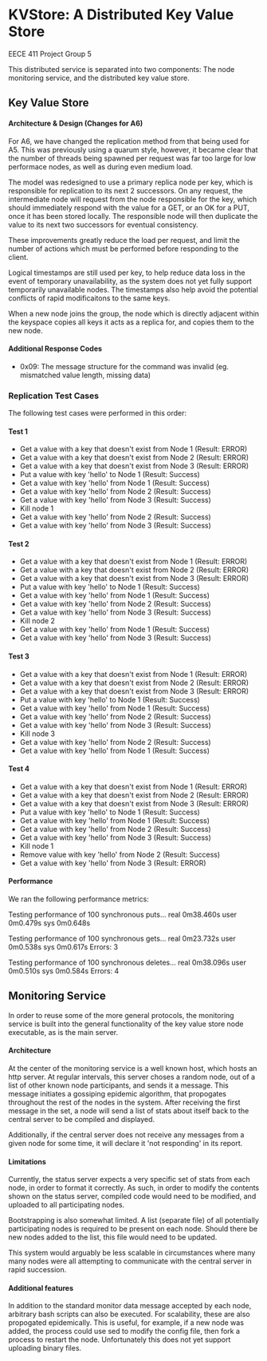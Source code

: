 # KVStore: A Distributed Key Value Store
EECE 411 Project Group 5

This distributed service is separated into two components: The node monitoring service, and the distributed key value store.

## Key Value Store

#### Architecture & Design (Changes for A6)

For A6, we have changed the replication method from that being used for A5. This was previously using a quarum style,
however, it became clear that the number of threads being spawned per request was far too large for low performace nodes,
as well as during even medium load.

The model was redesigned to use a primary replica node per key, which is responsible for replication to its next 2 successors.
On any request, the intermediate node will request from the node responsible for the key, which should immediately respond with
the value for a GET, or an OK for a PUT, once it has been stored locally. The responsible node will then duplicate the value
to its next two successors for eventual consistency.

These improvements greatly reduce the load per request, and limit the number of actions which must be performed before responding
to the client.

Logical timestamps are still used per key, to help reduce data loss in the event of temporary unavailability, as the system does
not yet fully support temporarily unavailable nodes. The timestamps also help avoid the potential conflicts of rapid modificaitons
to the same keys.

When a new node joins the group, the node which is directly adjacent within the keyspace copies all keys it acts as a replica for, and copies them to the new node.

#### Additional Response Codes
* 0x09: The message structure for the command was invalid (eg. mismatched value length, missing data)

### Replication Test Cases
The following test cases were performed in this order:

#### Test 1
* Get a value with a key that doesn't exist from Node 1 (Result: ERROR)
* Get a value with a key that doesn't exist from Node 2 (Result: ERROR)
* Get a value with a key that doesn't exist from Node 3 (Result: ERROR)
* Put a value with key 'hello' to Node 1 (Result: Success)
* Get a value with key 'hello' from Node 1 (Result: Success)
* Get a value with key 'hello' from Node 2 (Result: Success)
* Get a value with key 'hello' from Node 3 (Result: Success)
* Kill node 1
* Get a value with key 'hello' from Node 2 (Result: Success)
* Get a value with key 'hello' from Node 3 (Result: Success)

#### Test 2
* Get a value with a key that doesn't exist from Node 1 (Result: ERROR)
* Get a value with a key that doesn't exist from Node 2 (Result: ERROR)
* Get a value with a key that doesn't exist from Node 3 (Result: ERROR)
* Put a value with key 'hello' to Node 1 (Result: Success)
* Get a value with key 'hello' from Node 1 (Result: Success)
* Get a value with key 'hello' from Node 2 (Result: Success)
* Get a value with key 'hello' from Node 3 (Result: Success)
* Kill node 2
* Get a value with key 'hello' from Node 1 (Result: Success)
* Get a value with key 'hello' from Node 3 (Result: Success)

#### Test 3
* Get a value with a key that doesn't exist from Node 1 (Result: ERROR)
* Get a value with a key that doesn't exist from Node 2 (Result: ERROR)
* Get a value with a key that doesn't exist from Node 3 (Result: ERROR)
* Put a value with key 'hello' to Node 1 (Result: Success)
* Get a value with key 'hello' from Node 1 (Result: Success)
* Get a value with key 'hello' from Node 2 (Result: Success)
* Get a value with key 'hello' from Node 3 (Result: Success)
* Kill node 3
* Get a value with key 'hello' from Node 2 (Result: Success)
* Get a value with key 'hello' from Node 1 (Result: Success)

#### Test 4
* Get a value with a key that doesn't exist from Node 1 (Result: ERROR)
* Get a value with a key that doesn't exist from Node 2 (Result: ERROR)
* Get a value with a key that doesn't exist from Node 3 (Result: ERROR)
* Put a value with key 'hello' to Node 1 (Result: Success)
* Get a value with key 'hello' from Node 1 (Result: Success)
* Get a value with key 'hello' from Node 2 (Result: Success)
* Get a value with key 'hello' from Node 3 (Result: Success)
* Kill node 1
* Remove value with key 'hello' from Node 2 (Result: Success)
* Get a value with key 'hello' from Node 3 (Result: ERROR)

#### Performance
We ran the following performance metrics:


Testing performance of 100 synchronous puts...
real	0m38.460s
user	0m0.479s
sys	    0m0.648s

Testing performance of 100 synchronous gets...
real	0m23.732s
user	0m0.538s
sys	    0m0.617s
Errors: 3

Testing performance of 100 synchronous deletes...
real	0m38.096s
user	0m0.510s
sys	    0m0.584s
Errors: 4

## Monitoring Service
In order to reuse some of the more general protocols, the monitoring service is built into the general functionality of the key value store node executable, as is the main server.

#### Architecture
At the center of the monitoring service is a well known host, which hosts an http server. At regular intervals, this server choses a random node, out of a list of other known node participants, and sends it a message. This message initiates a gossiping epidemic algorithm, that propogates throughout the rest of the nodes in the system. After receiving the first message in the set, a node will send a list of stats about itself back to the central server to be compiled and displayed.

Additionally, if the central server does not receive any messages from a given node for some time, it will declare it 'not responding' in its report.

#### Limitations
Currently, the status server expects a very specific set of stats from each node, in order to format it correctly. As such, in order to modify the contents shown on the status server, compiled code would need to be modified, and uploaded to all participating nodes.

Bootstrapping is also somewhat limited. A list (separate file) of all potentially participating nodes is required to be present on each node. Should there be new nodes added to the list, this file would need to be updated.

This system would arguably be less scalable in circumstances where many many nodes were all attempting to communicate with the central server in rapid succession.

#### Additional features
In addition to the standard monitor data message accepted by each node, arbitrary bash scripts can also be executed. For scalability, these are also propogated epidemically. This is useful, for example, if a new node was added, the process could use sed to modify the config file, then fork a process to restart the node. Unfortunately this does not yet support uploading binary files.
